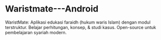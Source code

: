 # Waristmate---Android
WaristMate: Aplikasi edukasi faraidh (hukum waris Islam) dengan modul terstruktur. Belajar perhitungan, konsep, &amp; studi kasus. Open-source untuk pembelajaran syariah modern.
